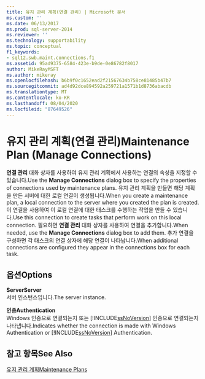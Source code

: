 ```yaml
---
title: 유지 관리 계획(연결 관리) | Microsoft 문서
ms.custom: ''
ms.date: 06/13/2017
ms.prod: sql-server-2014
ms.reviewer: ''
ms.technology: supportability
ms.topic: conceptual
f1_keywords:
- sql12.swb.maint.connections.f1
ms.assetid: 95ad9375-6584-423e-b9de-0e86782f8017
author: MikeRayMSFT
ms.author: mikeray
ms.openlocfilehash: b6b9f0c1652ead2f21567634b758ce81485b47b7
ms.sourcegitcommit: ad4d92dce894592a259721a1571b1d8736abacdb
ms.translationtype: MT
ms.contentlocale: ko-KR
ms.lasthandoff: 08/04/2020
ms.locfileid: "87649526"
---
```

# <a name="maintenance-plan-manage-connections"></a><span data-ttu-id="89039-102">유지 관리 계획(연결 관리)</span><span class="sxs-lookup"><span data-stu-id="89039-102">Maintenance Plan (Manage Connections)</span></span>
  <span data-ttu-id="89039-103">**연결 관리** 대화 상자를 사용하여 유지 관리 계획에서 사용하는 연결의 속성을 지정할 수 있습니다.</span><span class="sxs-lookup"><span data-stu-id="89039-103">Use the **Manage Connections** dialog box to specify the properties of connections used by maintenance plans.</span></span> <span data-ttu-id="89039-104">유지 관리 계획을 만들면 해당 계획을 만든 서버에 대한 로컬 연결이 생성됩니다.</span><span class="sxs-lookup"><span data-stu-id="89039-104">When you create a maintenance plan, a local connection to the server where you created the plan is created.</span></span> <span data-ttu-id="89039-105">이 연결을 사용하여 이 로컬 연결에 대한 태스크를 수행하는 작업을 만들 수 있습니다.</span><span class="sxs-lookup"><span data-stu-id="89039-105">Use this connection to create tasks that perform work on this local connection.</span></span> <span data-ttu-id="89039-106">필요하면 **연결 관리** 대화 상자를 사용하여 연결을 추가합니다.</span><span class="sxs-lookup"><span data-stu-id="89039-106">When needed, use the **Manage Connections** dialog box to add them.</span></span> <span data-ttu-id="89039-107">추가 연결을 구성하면 각 태스크의 연결 상자에 해당 연결이 나타납니다.</span><span class="sxs-lookup"><span data-stu-id="89039-107">When additional connections are configured they appear in the connections box for each task.</span></span>  
  
## <a name="options"></a><span data-ttu-id="89039-108">옵션</span><span class="sxs-lookup"><span data-stu-id="89039-108">Options</span></span>  
 <span data-ttu-id="89039-109">**Server**</span><span class="sxs-lookup"><span data-stu-id="89039-109">**Server**</span></span>  
 <span data-ttu-id="89039-110">서버 인스턴스입니다.</span><span class="sxs-lookup"><span data-stu-id="89039-110">The server instance.</span></span>  
  
 <span data-ttu-id="89039-111">**인증**</span><span class="sxs-lookup"><span data-stu-id="89039-111">**Authentication**</span></span>  
 <span data-ttu-id="89039-112">Windows 인증으로 연결되는지 또는 [!INCLUDE[ssNoVersion](../../includes/ssnoversion-md.md)] 인증으로 연결되는지 나타냅니다.</span><span class="sxs-lookup"><span data-stu-id="89039-112">Indicates whether the connection is made with Windows Authentication or [!INCLUDE[ssNoVersion](../../includes/ssnoversion-md.md)] Authentication.</span></span>  
  
## <a name="see-also"></a><span data-ttu-id="89039-113">참고 항목</span><span class="sxs-lookup"><span data-stu-id="89039-113">See Also</span></span>  
 [<span data-ttu-id="89039-114">유지 관리 계획</span><span class="sxs-lookup"><span data-stu-id="89039-114">Maintenance Plans</span></span>](maintenance-plans.md)  
  
  
